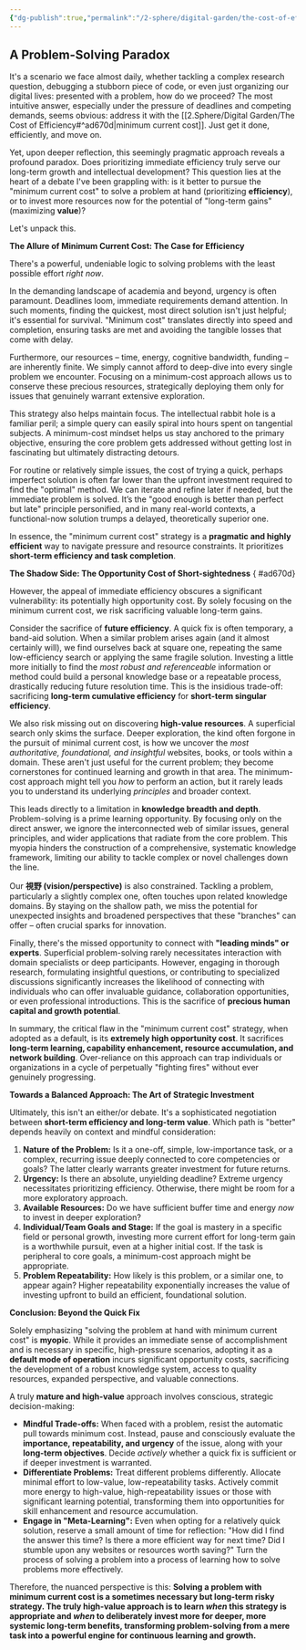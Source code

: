 ```yaml
---
{"dg-publish":true,"permalink":"/2-sphere/digital-garden/the-cost-of-efficiency/","tags":["Mindset/Reflection","debate"],"created":"2025-05-10 13:24"}
---
```


## A Problem-Solving Paradox

It's a scenario we face almost daily, whether tackling a complex research question, debugging a stubborn piece of code, or even just organizing our digital lives: presented with a problem, how do we proceed? The most intuitive answer, especially under the pressure of deadlines and competing demands, seems obvious: address it with the [[2.Sphere/Digital Garden/The Cost of Efficiency#^ad670d\|minimum current cost]]. Just get it done, efficiently, and move on.

Yet, upon deeper reflection, this seemingly pragmatic approach reveals a profound paradox. Does prioritizing immediate efficiency truly serve our long-term growth and intellectual development? This question lies at the heart of a debate I've been grappling with: is it better to pursue the "minimum current cost" to solve a problem at hand (prioritizing **efficiency**), or to invest more resources now for the potential of "long-term gains" (maximizing **value**)?

Let's unpack this.

**The Allure of Minimum Current Cost: The Case for Efficiency**

There's a powerful, undeniable logic to solving problems with the least possible effort *right now*.

In the demanding landscape of academia and beyond, urgency is often paramount. Deadlines loom, immediate requirements demand attention. In such moments, finding the quickest, most direct solution isn't just helpful; it's essential for survival. "Minimum cost" translates directly into speed and completion, ensuring tasks are met and avoiding the tangible losses that come with delay.

Furthermore, our resources – time, energy, cognitive bandwidth, funding – are inherently finite. We simply cannot afford to deep-dive into every single problem we encounter. Focusing on a minimum-cost approach allows us to conserve these precious resources, strategically deploying them only for issues that genuinely warrant extensive exploration.

This strategy also helps maintain focus. The intellectual rabbit hole is a familiar peril; a simple query can easily spiral into hours spent on tangential subjects. A minimum-cost mindset helps us stay anchored to the primary objective, ensuring the core problem gets addressed without getting lost in fascinating but ultimately distracting detours.

For routine or relatively simple issues, the cost of trying a quick, perhaps imperfect solution is often far lower than the upfront investment required to find the "optimal" method. We can iterate and refine later if needed, but the immediate problem is solved. It’s the "good enough is better than perfect but late" principle personified, and in many real-world contexts, a functional-now solution trumps a delayed, theoretically superior one.

In essence, the "minimum current cost" strategy is a **pragmatic and highly efficient** way to navigate pressure and resource constraints. It prioritizes **short-term efficiency and task completion**.

**The Shadow Side: The Opportunity Cost of Short-sightedness**
{ #ad670d}


However, the appeal of immediate efficiency obscures a significant vulnerability: its potentially high opportunity cost. By solely focusing on the minimum current cost, we risk sacrificing valuable long-term gains.

Consider the sacrifice of **future efficiency**. A quick fix is often temporary, a band-aid solution. When a similar problem arises again (and it almost certainly will), we find ourselves back at square one, repeating the same low-efficiency search or applying the same fragile solution. Investing a little more initially to find the *most robust and referenceable* information or method could build a personal knowledge base or a repeatable process, drastically reducing future resolution time. This is the insidious trade-off: sacrificing **long-term cumulative efficiency** for **short-term singular efficiency**.

We also risk missing out on discovering **high-value resources**. A superficial search only skims the surface. Deeper exploration, the kind often forgone in the pursuit of minimal current cost, is how we uncover the *most authoritative, foundational, and insightful* websites, books, or tools within a domain. These aren't just useful for the current problem; they become cornerstones for continued learning and growth in that area. The minimum-cost approach might tell you *how* to perform an action, but it rarely leads you to understand its underlying *principles* and broader context.

This leads directly to a limitation in **knowledge breadth and depth**. Problem-solving is a prime learning opportunity. By focusing only on the direct answer, we ignore the interconnected web of similar issues, general principles, and wider applications that radiate from the core problem. This myopia hinders the construction of a comprehensive, systematic knowledge framework, limiting our ability to tackle complex or novel challenges down the line.

Our **視野 (vision/perspective)** is also constrained. Tackling a problem, particularly a slightly complex one, often touches upon related knowledge domains. By staying on the shallow path, we miss the potential for unexpected insights and broadened perspectives that these "branches" can offer – often crucial sparks for innovation.

Finally, there's the missed opportunity to connect with **"leading minds" or experts**. Superficial problem-solving rarely necessitates interaction with domain specialists or deep participants. However, engaging in thorough research, formulating insightful questions, or contributing to specialized discussions significantly increases the likelihood of connecting with individuals who can offer invaluable guidance, collaboration opportunities, or even professional introductions. This is the sacrifice of **precious human capital and growth potential**.

In summary, the critical flaw in the "minimum current cost" strategy, when adopted as a default, is its **extremely high opportunity cost**. It sacrifices **long-term learning, capability enhancement, resource accumulation, and network building**. Over-reliance on this approach can trap individuals or organizations in a cycle of perpetually "fighting fires" without ever genuinely progressing.

**Towards a Balanced Approach: The Art of Strategic Investment**

Ultimately, this isn't an either/or debate. It's a sophisticated negotiation between **short-term efficiency and long-term value**. Which path is "better" depends heavily on context and mindful consideration:

1.  **Nature of the Problem:** Is it a one-off, simple, low-importance task, or a complex, recurring issue deeply connected to core competencies or goals? The latter clearly warrants greater investment for future returns.
2.  **Urgency:** Is there an absolute, unyielding deadline? Extreme urgency necessitates prioritizing efficiency. Otherwise, there might be room for a more exploratory approach.
3.  **Available Resources:** Do we have sufficient buffer time and energy *now* to invest in deeper exploration?
4.  **Individual/Team Goals and Stage:** If the goal is mastery in a specific field or personal growth, investing more current effort for long-term gain is a worthwhile pursuit, even at a higher initial cost. If the task is peripheral to core goals, a minimum-cost approach might be appropriate.
5.  **Problem Repeatability:** How likely is this problem, or a similar one, to appear again? Higher repeatability exponentially increases the value of investing upfront to build an efficient, foundational solution.

**Conclusion: Beyond the Quick Fix**

Solely emphasizing "solving the problem at hand with minimum current cost" is **myopic**. While it provides an immediate sense of accomplishment and is necessary in specific, high-pressure scenarios, adopting it as a **default mode of operation** incurs significant opportunity costs, sacrificing the development of a robust knowledge system, access to quality resources, expanded perspective, and valuable connections.

A truly **mature and high-value** approach involves conscious, strategic decision-making:

*   **Mindful Trade-offs:** When faced with a problem, resist the automatic pull towards minimum cost. Instead, pause and consciously evaluate the **importance, repeatability, and urgency** of the issue, along with your **long-term objectives**. Decide *actively* whether a quick fix is sufficient or if deeper investment is warranted.
*   **Differentiate Problems:** Treat different problems differently. Allocate minimal effort to low-value, low-repeatability tasks. Actively commit more energy to high-value, high-repeatability issues or those with significant learning potential, transforming them into opportunities for skill enhancement and resource accumulation.
*   **Engage in "Meta-Learning":** Even when opting for a relatively quick solution, reserve a small amount of time for reflection: "How did I find the answer this time? Is there a more efficient way for next time? Did I stumble upon any websites or resources worth saving?" Turn the process of solving a problem into a process of learning how to solve problems more effectively.

Therefore, the nuanced perspective is this: **Solving a problem with minimum current cost is a sometimes necessary but long-term risky strategy. The truly high-value approach is to learn *when* this strategy is appropriate and *when* to deliberately invest more for deeper, more systemic long-term benefits, transforming problem-solving from a mere task into a powerful engine for continuous learning and growth.**